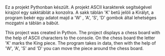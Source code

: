 Ez a projekt Pythonban készült.
A projekt ASCII karakterek segítségével kirajzol egy sakktáblát a konzolra.
A sakk táblán 'K' betű jelöli a Királyt, a program bekér egy adatot majd a 'W' , 'A', 'S', 'D' gombok által lehetséges mozgatni a táblán a bábút.

This project was created in Python.
The project displays a chess board with the help of ASCII characters to the console.
On the chess board the letter 'K' marks the King piece. The program takes in data, then with the help of 'W', 'A', 'S' and 'D' you can move the piece around the chess board.
